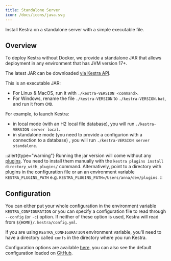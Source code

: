 ```yaml
---
title: Standalone Server
icon: /docs/icons/java.svg
---
```


Install Kestra on a standalone server with a simple executable file.

## Overview
To deploy Kestra without Docker, we provide a standalone JAR that allows deployment in any environment that has JVM version 17+.

The latest JAR can be downloaded [via Kestra API](https://api.kestra.io/v1/versions/download).

This is an executable JAR:
- For Linux & MacOS, run it with `./kestra-VERSION <command>`.
- For Windows, rename the file `./kestra-VERSION` to `./kestra-VERSION.bat`, and run it from `CMD`.

For example, to launch Kestra:
- in local mode (with an H2 local file database), you will run `./kestra-VERSION server local`.
- in standalone mode (you need to provide a configurion with a connection to a database) , you will run `./kestra-VERSION server standalone`.

::alert{type="warning"}
Running the jar version will come without any [plugins](https://kestra.io/plugins). You need to install them manually with the ``kestra plugins install
directory_with_plugins/`` command. Alternatively, point to a directory with plugins in the configuration file or an an environment variable `KESTRA_PLUGINS_PATH` e.g. `KESTRA_PLUGINS_PATH=/Users/anna/dev/plugins`.
::


## Configuration

You can either put your whole configuration in the environment variable `KESTRA_CONFIGURATION` or you can specify a configuration file to read through `--config` (or `-c`) option. If neither of these option is used, Kestra will read from `${HOME}/.kestra/config.yml`.

If you are using `KESTRA_CONFIGURATION` environment variable, you'll need to have a directory called `confs` in the directory where you run Kestra.

Configuration options are available [here](../01.configuration/index.md), you can also see the default configuration loaded on  [GitHub](https://github.com/kestra-io/kestra/blob/develop/cli/src/main/resources/application.yml).

